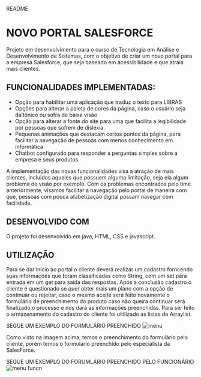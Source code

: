 README

# NOVO PORTAL SALESFORCE

Projeto em desenvolvimento para o curso de Tecnologia em Análise e Desenvolvimento de Sistemas, com o objetivo de criar um novo portal para a empresa Salesforce, que seja baseado em acessibilidade e que atraia mais clientes.

## FUNCIONALIDADES IMPLEMENTADAS:
+ Opção para habilitar uma aplicação que traduz o texto para LIBRAS
+ Opções para alterar a paleta de cores da página, caso o usuário seja daltônico ou sofra de baixa visão
+ Opção para alterar a fonte do site para uma que facilita a legibilidade por pessoas que sofrem de dislexia.
+ Pequenas animações que destacam certos pontos da página, para facilitar a navegação de pessoas com menos conhecimento em informática
+ Chatbot configurado para responder a perguntas simples sobre a empresa e seus produtos

A implementação das novas funcionalidades visa a atração de mais clientes, incluidos aqueles que possuem alguma limitação, seja ela algum problema de visão por exemplo. Com os problemas encontrados pelo time anteriormente,
visamos facilitar a navegação pelo portal de maneira com que, pessoas com pouca afabetização digital possam navegar com facilidade.

## DESENVOLVIDO COM

O projeto foi desenvolvido em java, HTML, CSS e javascript. 

## UTILIZAÇÃO

Para se dar início ao portal o cliente deverá realizar um cadastro forncendo suas informações que foram classificadas como String, com um set para entrada em um get para saída das respostas. Após a conclusão cadastro
o cliente é questionado se quer obter mais um plano com a opção de continuar ou rejeitar, caso o mesmo aceite será feito novamente o formulário de preenchimento do produto caso não queira continuar será finalizado o processo 
e nos dará as informações preenchidas. Para ser feito o armazenamento do cadastro do cliente foi uitilizado as listas de Arraylist.

SEGUE UM EXEMPLO DO FORMULÁRIO PREENCHIDO
![menu](https://github.com/leviutima/Challenge-Sp2/assets/146796839/aaaf61f1-bda1-40bf-94b0-dca10bb5f417)

Como visto na imagem acima, temos o preenchimento do formulário pelo cliente, porém temos o formulário preenchido pelo especialista da SalesForce.

SEGUE UM EXEMPLO DO FORUMLÁRIO PREENCHIDO PELO FUNCIONÁRIO
![menu funcn](https://github.com/leviutima/Challenge-Sp2/assets/146796839/6285e03e-80d9-477b-9bbd-565b33698c1e)
